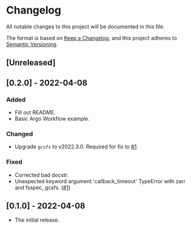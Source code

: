 # Changelog
All notable changes to this project will be documented in this file.

The format is based on [Keep a Changelog](https://keepachangelog.com/en/1.0.0/),
and this project adheres to [Semantic Versioning](https://semver.org/spec/v2.0.0.html).

## [Unreleased]


## [0.2.0] - 2022-04-08
### Added
- Fill out README.
- Basic Argo Workflow example.
### Changed
- Upgrade `gcsfs` to v2022.3.0. Required for fix to [#1](https://github.com/brews/nastyprisms/issues/1).
### Fixed
- Corrected bad docstr.
- Unexpected keyword argument 'callback_timeout' TypeError with zarr and fsspec, gcsfs. ([#1](https://github.com/brews/nastyprisms/issues/1))

## [0.1.0] - 2022-04-08
- The initial release.
